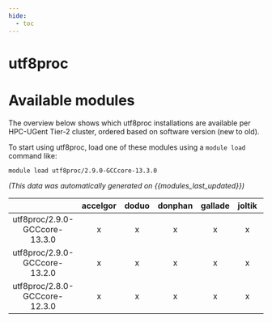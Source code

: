 ```yaml
---
hide:
  - toc
---
```


utf8proc
========

# Available modules


The overview below shows which utf8proc installations are available per HPC-UGent Tier-2 cluster, ordered based on software version (new to old).

To start using utf8proc, load one of these modules using a `module load` command like:

```shell
module load utf8proc/2.9.0-GCCcore-13.3.0
```

*(This data was automatically generated on {{modules_last_updated}})*

| |accelgor|doduo|donphan|gallade|joltik|litleo|shinx|
| :---: | :---: | :---: | :---: | :---: | :---: | :---: | :---: |
|utf8proc/2.9.0-GCCcore-13.3.0|x|x|x|x|x|x|x|
|utf8proc/2.9.0-GCCcore-13.2.0|x|x|x|x|x|x|x|
|utf8proc/2.8.0-GCCcore-12.3.0|x|x|x|x|x|x|x|
